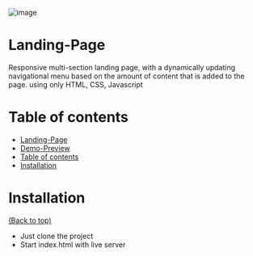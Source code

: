 ![image](https://user-images.githubusercontent.com/90541446/163730235-6941b6cf-a585-4c50-ad37-9fa45ed28eb2.png)

# Landing-Page

Responsive multi-section landing page, with a dynamically updating navigational menu based on the amount of content that is added to the page. using only HTML, CSS, Javascript 

# Table of contents

- [Landing-Page](#landing-page)
- [Demo-Preview](#demo-preview)
- [Table of contents](#table-of-contents)
- [Installation](#installation)

# Installation
[(Back to top)](#table-of-contents)

- Just clone the project
- Start index.html with live server
